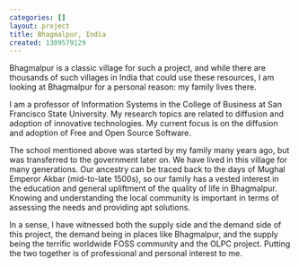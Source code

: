 ```yaml
---
categories: []
layout: project
title: Bhagmalpur, India
created: 1309579129
---
```

<p>
	Bhagmalpur is a classic village for such a project, and while there are thousands of such villages in India that could use these resources, I am looking at Bhagmalpur for a personal reason: my family lives there.</p>
<p>
	I am a professor of Information Systems in the College of Business at San Francisco State University. My research topics are related to diffusion and adoption of innovative technologies. My current focus is on the diffusion and adoption of Free and Open Source Software.</p>
<p>
	The school mentioned above was started by my family many years ago, but was transferred to the government later on. We have lived in this village for many generations. Our ancestry can be traced back to the days of Mughal Emperor Akbar (mid-to-late 1500s), so our family has a vested interest in the education and general upliftment of the quality of life in Bhagmalpur. Knowing and understanding the local community is important in terms of assessing the needs and providing apt solutions.</p>
<p>
	In a sense, I have witnessed both the supply side and the demand side of this project, the demand being in places like Bhagmalpur, and the supply being the terrific worldwide FOSS community and the OLPC project. Putting the two together is of professional and personal interest to me.</p>
